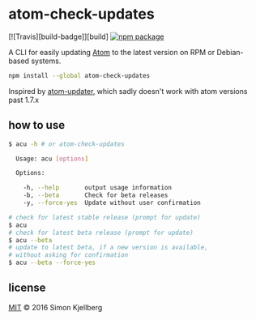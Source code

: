 # atom-check-updates

[![Travis][build-badge]][build] [![npm package][npm-badge]][npm]

A CLI for easily updating [Atom][atom] to the latest version
on RPM or Debian-based systems.

```sh
npm install --global atom-check-updates
```

Inspired by [atom-updater][atom-updater], which sadly doesn't work with atom
versions past 1.7.x

## how to use
```sh
$ acu -h # or atom-check-updates

  Usage: acu [options]

  Options:

    -h, --help       output usage information
    -b, --beta       Check for beta releases
    -y, --force-yes  Update without user confirmation

# check for latest stable release (prompt for update)
$ acu
# check for latest beta release (prompt for update)
$ acu --beta
# update to latest beta, if a new version is available,
# without asking for confirmation
$ acu --beta --force-yes
```
## license
[MIT][license] © 2016 Simon Kjellberg


[atom-updater]: https://github.com/mehcode/atom-updater
[atom]: https://atom.io
[license]: ./LICENSE
[npm-badge]: https://img.shields.io/npm/v/atom-check-updates.svg?style=flat-square
[npm]: https://www.npmjs.org/package/atom-check-updates
